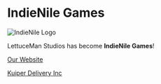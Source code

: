 # IndieNile Games

![IndieNile Logo](https://indienile-games.github.io/icon.png)

LettuceMan Studios has become **IndieNile Games**!

[Our Website](https://indienile-games.github.io/)

[Kuiper Delivery Inc](https://indienile-games.github.io/Kuiper-Delivery-Inc)
